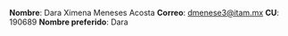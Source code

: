**Nombre**: Dara Ximena Meneses Acosta
**Correo**: dmenese3@itam.mx
**CU**: 190689
**Nombre preferido**: Dara
